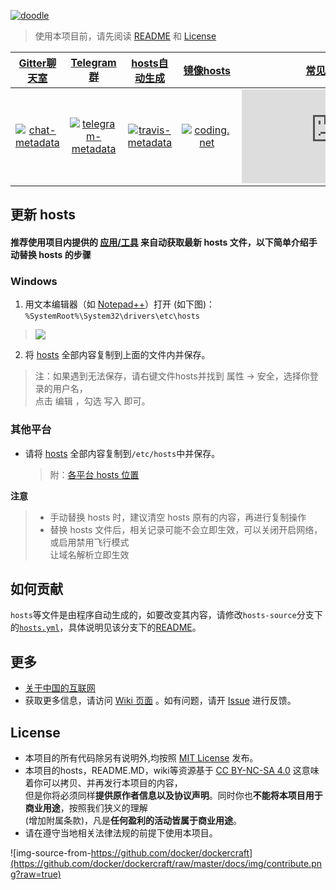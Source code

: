 [![doodle]][doodle-story]

[doodle]: https://www.google.com/logos/doodles/2015/holidays-2015-day-3-6399865393250304-hp2x.jpg "春节快乐1111!"
[doodle-story]: https://www.google.com.hk/search?q=%E6%98%A5%E8%8A%82

> 使用本项目前，请先阅读 [README](README.md) 和 [License](#license)

|   [Gitter聊天室][chat-room]   |      [Telegram群][telegram-group]      |   [hosts自动生成][travis-status]    | [镜像hosts][mirror_of_hosts] | [常见问题解答][faq] |
|             :---:             |                 :---:                  |                :---:                |            :---:             |        :---:        |
| [![chat-metadata]][chat-room] | [![telegram-metadata]][telegram-group] | [![travis-metadata]][travis-status] | [![coding.net]][coding-link] | [![faq-icon]][faq]  |

[chat-metadata]: https://img.shields.io/badge/Google%20Hosts-Gitter-brightgreen.svg?style=flat-square "Join the chat"
[chat-room]: https://gitter.im/racaljk/hosts?utm_source=badge&utm_medium=badge&utm_campaign=pr-badge&utm_content=badge "Gitter chat room"
[telegram-metadata]: https://img.shields.io/badge/Google%20Hosts-Telegram-brightgreen.svg?style=flat-square
[telegram-group]: https://t.me/googlehosts
[travis-metadata]: https://img.shields.io/travis/racaljk/hosts/hosts-source.svg?style=flat-square "Travis CI Metadata"
[travis-status]: https://travis-ci.org/racaljk/hosts "Travis CI Status"
[coding.net]: https://cloud.githubusercontent.com/assets/7419875/21286217/c6642eb2-c488-11e6-94b1-8ad01d31ac9d.png
[coding-link]: https://coding.net/u/scaffrey/p/hosts/git "Coding"
[mirror_of_hosts]: https://coding.net/u/scaffrey/p/hosts/git/raw/master/hosts
[faq-icon]: http://www.easyicon.net/api/resizeApi.php?id=1190784&size=48
[faq]: https://github.com/racaljk/hosts/wiki/The-hosts-FAQ

## 更新 hosts
#### 推荐使用项目内提供的 [应用/工具](tools) 来自动获取最新 hosts 文件，以下简单介绍手动替换 hosts 的步骤

### Windows

1. 用文本编辑器（如 [Notepad++](https://notepad-plus-plus.org/)）打开 (如下图)：`%SystemRoot%\System32\drivers\etc\hosts`

  > ![](https://i.imgur.com/BwW2cft.jpg)

2. 将 [hosts][github-hosts] 全部内容复制到上面的文件内并保存。

  > 注：如果遇到无法保存，请右键文件hosts并找到 属性 -> 安全，选择你登录的用户名，<br/>
  > 点击 编辑 ，勾选 写入 即可。

### 其他平台

- 请将 [hosts][github-hosts] 全部内容复制到`/etc/hosts`中并保存。

  > 附：[各平台 hosts 位置](https://github.com/racaljk/hosts/wiki/各平台-hosts-文件位置)

**注意**
  >  - 手动替换 hosts 时，建议清空 hosts 原有的内容，再进行复制操作
  >  - 替换 hosts 文件后，相关记录可能不会立即生效，可以关闭开启网络，或启用禁用飞行模式<br/>
  >    让域名解析立即生效

## 如何贡献

`hosts`等文件是由程序自动生成的，如要改变其内容，请修改`hosts-source`分支下的[`hosts.yml`](https://github.com/racaljk/hosts/blob/hosts-source/hosts.yml)，具体说明见该分支下的[README](https://github.com/racaljk/hosts/tree/hosts-source)。

## 更多

- [关于中国的互联网](https://github.com/racaljk/hosts/wiki/关于中国的互联网)
- 获取更多信息，请访问 [Wiki 页面](https://github.com/racaljk/hosts/wiki) 。如有问题，请开 [Issue](https://github.com/racaljk/hosts/issues) 进行反馈。


## License

- 本项目的所有代码除另有说明外,均按照 [MIT License](LICENSE) 发布。
- 本项目的hosts，README.MD，wiki等资源基于 [CC BY-NC-SA 4.0][CC-NC-SA-4.0] 这意味着你可以拷贝、并再发行本项目的内容，<br/>
  但是你将必须同样**提供原作者信息以及协议声明**。同时你也**不能将本项目用于商业用途**，按照我们狭义的理解<br/>
  (增加附属条款)，凡是**任何盈利的活动皆属于商业用途**。
- 请在遵守当地相关法律法规的前提下使用本项目。

![img-source-from-https://github.com/docker/dockercraft](https://github.com/docker/dockercraft/raw/master/docs/img/contribute.png?raw=true)

[github-hosts]: https://raw.githubusercontent.com/racaljk/hosts/master/hosts "hosts on Github"
[CC-NC-SA-4.0]: https://creativecommons.org/licenses/by-nc-sa/4.0/deed.zh
